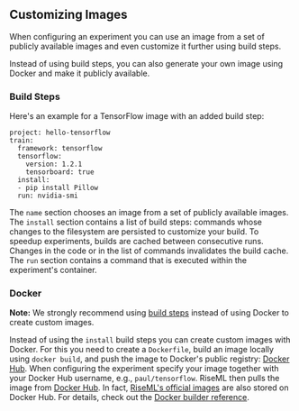 ## Customizing Images

When configuring an experiment you can use an image from a set of publicly available images and even customize it further using build steps.

Instead of using build steps, you can also generate your own image using Docker and make it publicly available.

### Build Steps

Here's an example for a TensorFlow image with an added build step:

```
project: hello-tensorflow
train:
  framework: tensorflow
  tensorflow:
    version: 1.2.1
    tensorboard: true
  install:
  - pip install Pillow
  run: nvidia-smi
```

The ```name``` section chooses an image from a set of publicly available images.
The ```install``` section contains a list of build steps: commands whose changes to the filesystem are persisted to customize your build.
To speedup experiments, builds are cached between consecutive runs.
Changes in the code or in the list of commands invalidates the build cache.
The ```run``` section contains a command that is executed within the experiment's container.

### Docker

**Note:** We strongly recommend using [build steps]() instead of using Docker to create custom images.

Instead of using the ```install``` build steps you can create custom images with Docker.
For this you need to create a ```Dockerfile```, build an image locally using ```docker build```, and push the image to Docker's public registry: [Docker Hub](https://hub.docker.com/).
When configuring the experiment specify your image together with your Docker Hub username, e.g., ```paul/tensorflow```.
RiseML then pulls the image from [Docker Hub](https://hub.docker.com/).
In fact, [RiseML's official images](https://hub.docker.com/u/riseml/) are also stored on Docker Hub.
For details, check out the [Docker builder reference](https://docs.docker.com/engine/reference/builder/).

